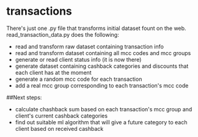 # transactions

There's just one .py file that transforms initial dataset fount on the web.
read_transaction_data.py does the following:

* read and transform raw dataset containing transaction info
* read and transform dataset containing all mcc codes and mcc groups
* generate or read client status info (it is now there)
* generate dataset containing cashback categories and discounts that each client has at the moment
* generate a random mcc code for each transaction
* add a real mcc group corresponding to each transaction's mcc code

##Next steps:

* calculate chashback sum based on each transaction's mcc group and client's current cashback categories
* find out suitable ml algorithm that will give a future category to each client based on received cashback
